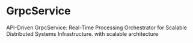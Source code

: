 # GrpcService
API-Driven GrpcService: Real-Time Processing Orchestrator for Scalable Distributed Systems Infrastructure. with scalable architecture
